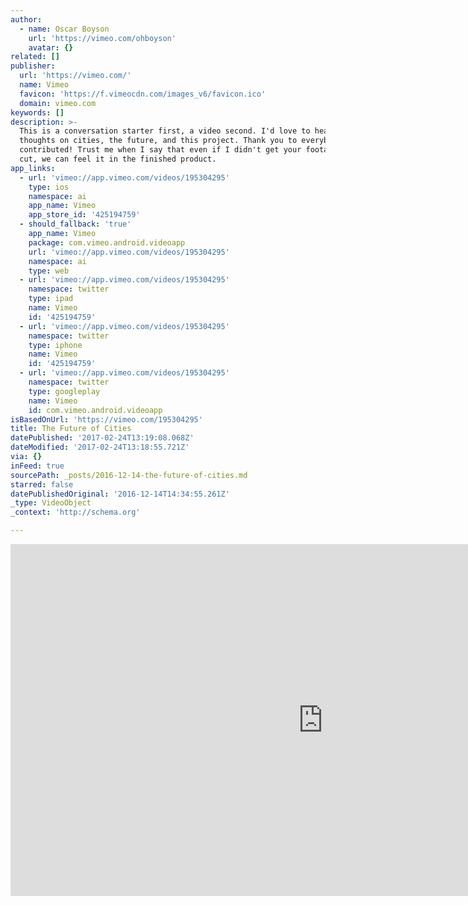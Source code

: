 ```yaml
---
author:
  - name: Oscar Boyson
    url: 'https://vimeo.com/ohboyson'
    avatar: {}
related: []
publisher:
  url: 'https://vimeo.com/'
  name: Vimeo
  favicon: 'https://f.vimeocdn.com/images_v6/favicon.ico'
  domain: vimeo.com
keywords: []
description: >-
  This is a conversation starter first, a video second. I'd love to hear your
  thoughts on cities, the future, and this project. Thank you to everybody who
  contributed! Trust me when I say that even if I didn't get your footage in the
  cut, we can feel it in the finished product.
app_links:
  - url: 'vimeo://app.vimeo.com/videos/195304295'
    type: ios
    namespace: ai
    app_name: Vimeo
    app_store_id: '425194759'
  - should_fallback: 'true'
    app_name: Vimeo
    package: com.vimeo.android.videoapp
    url: 'vimeo://app.vimeo.com/videos/195304295'
    namespace: ai
    type: web
  - url: 'vimeo://app.vimeo.com/videos/195304295'
    namespace: twitter
    type: ipad
    name: Vimeo
    id: '425194759'
  - url: 'vimeo://app.vimeo.com/videos/195304295'
    namespace: twitter
    type: iphone
    name: Vimeo
    id: '425194759'
  - url: 'vimeo://app.vimeo.com/videos/195304295'
    namespace: twitter
    type: googleplay
    name: Vimeo
    id: com.vimeo.android.videoapp
isBasedOnUrl: 'https://vimeo.com/195304295'
title: The Future of Cities
datePublished: '2017-02-24T13:19:08.068Z'
dateModified: '2017-02-24T13:18:55.721Z'
via: {}
inFeed: true
sourcePath: _posts/2016-12-14-the-future-of-cities.md
starred: false
datePublishedOriginal: '2016-12-14T14:34:55.261Z'
_type: VideoObject
_context: 'http://schema.org'

---
```

<iframe src="https://cdn.embedly.com/widgets/media.html?src=https%3A%2F%2Fplayer.vimeo.com%2Fvideo%2F195304295&amp;url=https%3A%2F%2Fvimeo.com%2F195304295&amp;image=https%3A%2F%2Fi.vimeocdn.com%2Fvideo%2F607544099_1280.jpg&amp;key=b7d04c9b404c499eba89ee7072e1c4f7&amp;type=text%2Fhtml&amp;schema=vimeo" width="1000" height="563" scrolling="no" frameborder="0" allowfullscreen="" style=""></iframe>